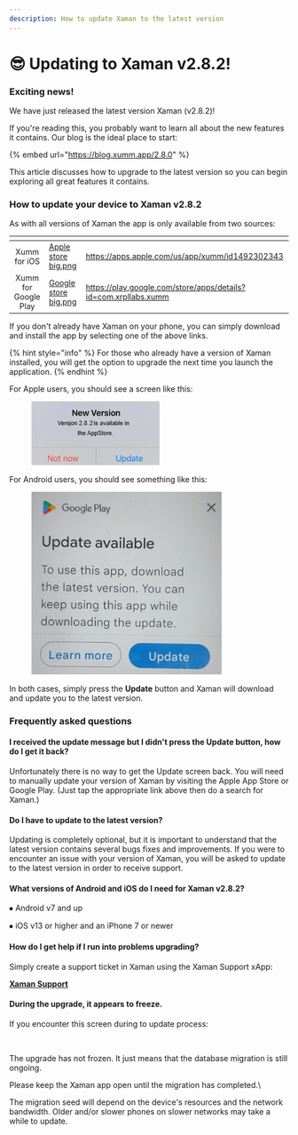 ```yaml
---
description: How to update Xaman to the latest version
---
```


# 😎 Updating to Xaman v2.8.2!

### Exciting news!

We have just released the latest version Xaman (v2.8.2)!

If you're reading this, you probably want to learn all about the new features it contains. Our blog is the ideal place to start:

{% embed url="https://blog.xumm.app/2.8.0" %}

This article discusses how to upgrade to the latest version so you can begin exploring all great features it contains.&#x20;

### How to update your device to Xaman v2.8.2

As with all versions of Xaman the app is only available from two sources:

<table data-card-size="large" data-view="cards"><thead><tr><th align="center"></th><th data-hidden data-card-cover data-type="files"></th><th data-hidden data-card-target data-type="content-ref"></th></tr></thead><tbody><tr><td align="center">Xumm for iOS</td><td><a href="../.gitbook/assets/Apple store big.png">Apple store big.png</a></td><td><a href="https://apps.apple.com/us/app/xumm/id1492302343">https://apps.apple.com/us/app/xumm/id1492302343</a></td></tr><tr><td align="center">Xumm for Google Play</td><td><a href="../.gitbook/assets/Google store big.png">Google store big.png</a></td><td><a href="https://play.google.com/store/apps/details?id=com.xrpllabs.xumm">https://play.google.com/store/apps/details?id=com.xrpllabs.xumm</a></td></tr></tbody></table>

If you don't already have Xaman on your phone, you can simply download and install the app by selecting one of the above links.

{% hint style="info" %}
For those who already have a version of Xaman installed, you will get the option to upgrade the next time you launch the application.&#x20;
{% endhint %}

For Apple users, you should see a screen like this:

<figure><img src="../.gitbook/assets/new version - 1 - Apple.png" alt=""><figcaption></figcaption></figure>

For Android users, you should see something like this:

<figure><img src="../.gitbook/assets/image (1) (1) (1) (1) (1) (1) (1) (1).png" alt=""><figcaption></figcaption></figure>

In both cases, simply press the **Update** button and Xaman will download and update you to the latest version.&#x20;



### Frequently asked questions

#### I received the update message but I didn't press the Update button, how do I get it back?

Unfortunately there is no way to get the Update screen back. You will need to manually update your version of Xaman by visiting the Apple App Store or Google Play. (Just tap the appropriate link above then do a search for Xaman.)

#### Do I have to update to the latest version?

Updating is completely optional, but it is important to understand that the latest version contains several bugs fixes and improvements. If you were to encounter an issue with your version of Xaman, you will be asked to update to the latest version in order to receive support.

#### What versions of Android and iOS do I need for Xaman v2.8.2?

⦁ Android v7 and up&#x20;

⦁ iOS v13 or higher and an iPhone 7 or newer

#### How do I get help if I run into problems upgrading?

Simply create a support ticket in Xaman using the Xaman Support xApp:

[**Xaman Support**](https://xumm.app/detect/xapp:xumm.support-md)

#### During the upgrade, it appears to freeze.

If you encounter this screen during to update process:

<figure><img src="../.gitbook/assets/image (5).png" alt=""><figcaption></figcaption></figure>

The upgrade has not frozen. It just means that the database migration is still ongoing.

Please keep the Xaman app open until the migration has completed.\


The migration seed will depend on the device's resources and the network bandwidth. Older and/or slower phones on slower networks may take a while to update.&#x20;
